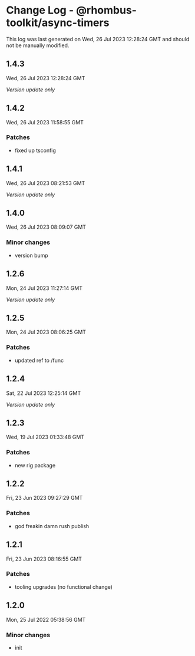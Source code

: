 # Change Log - @rhombus-toolkit/async-timers

This log was last generated on Wed, 26 Jul 2023 12:28:24 GMT and should not be manually modified.

## 1.4.3
Wed, 26 Jul 2023 12:28:24 GMT

_Version update only_

## 1.4.2
Wed, 26 Jul 2023 11:58:55 GMT

### Patches

- fixed up tsconfig

## 1.4.1
Wed, 26 Jul 2023 08:21:53 GMT

_Version update only_

## 1.4.0
Wed, 26 Jul 2023 08:09:07 GMT

### Minor changes

- version bump

## 1.2.6
Mon, 24 Jul 2023 11:27:14 GMT

_Version update only_

## 1.2.5
Mon, 24 Jul 2023 08:06:25 GMT

### Patches

- updated ref to /func

## 1.2.4
Sat, 22 Jul 2023 12:25:14 GMT

_Version update only_

## 1.2.3
Wed, 19 Jul 2023 01:33:48 GMT

### Patches

- new rig package

## 1.2.2
Fri, 23 Jun 2023 09:27:29 GMT

### Patches

- god freakin damn rush publish

## 1.2.1
Fri, 23 Jun 2023 08:16:55 GMT

### Patches

- tooling upgrades (no functional change)

## 1.2.0
Mon, 25 Jul 2022 05:38:56 GMT

### Minor changes

- init

